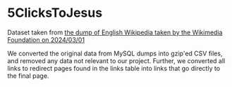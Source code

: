 # 5ClicksToJesus

Dataset taken from [the dump of English Wikipedia taken by the Wikimedia Foundation on 2024/03/01](https://dumps.wikimedia.org/enwiki/20240301/)

We converted the original data from MySQL dumps into gzip'ed CSV files, and removed any data not relevant to our project.
Further, we converted all links to redirect pages found in the links table into links that go directly to the final page.

